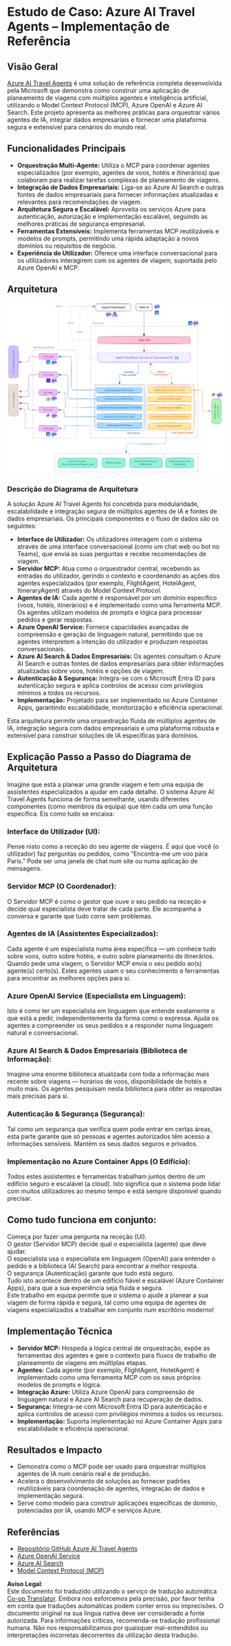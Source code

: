<!--
CO_OP_TRANSLATOR_METADATA:
{
  "original_hash": "4d3415b9d2bf58bc69be07f945a69e07",
  "translation_date": "2025-07-14T05:59:01+00:00",
  "source_file": "09-CaseStudy/travelagentsample.md",
  "language_code": "pt"
}
-->
# Estudo de Caso: Azure AI Travel Agents – Implementação de Referência

## Visão Geral

[Azure AI Travel Agents](https://github.com/Azure-Samples/azure-ai-travel-agents) é uma solução de referência completa desenvolvida pela Microsoft que demonstra como construir uma aplicação de planeamento de viagens com múltiplos agentes e inteligência artificial, utilizando o Model Context Protocol (MCP), Azure OpenAI e Azure AI Search. Este projeto apresenta as melhores práticas para orquestrar vários agentes de IA, integrar dados empresariais e fornecer uma plataforma segura e extensível para cenários do mundo real.

## Funcionalidades Principais
- **Orquestração Multi-Agente:** Utiliza o MCP para coordenar agentes especializados (por exemplo, agentes de voos, hotéis e itinerários) que colaboram para realizar tarefas complexas de planeamento de viagens.
- **Integração de Dados Empresariais:** Liga-se ao Azure AI Search e outras fontes de dados empresariais para fornecer informações atualizadas e relevantes para recomendações de viagem.
- **Arquitetura Segura e Escalável:** Aproveita os serviços Azure para autenticação, autorização e implementação escalável, seguindo as melhores práticas de segurança empresarial.
- **Ferramentas Extensíveis:** Implementa ferramentas MCP reutilizáveis e modelos de prompts, permitindo uma rápida adaptação a novos domínios ou requisitos de negócio.
- **Experiência do Utilizador:** Oferece uma interface conversacional para os utilizadores interagirem com os agentes de viagem, suportada pelo Azure OpenAI e MCP.

## Arquitetura
![Architecture](https://raw.githubusercontent.com/Azure-Samples/azure-ai-travel-agents/main/docs/ai-travel-agents-architecture-diagram.png)

### Descrição do Diagrama de Arquitetura

A solução Azure AI Travel Agents foi concebida para modularidade, escalabilidade e integração segura de múltiplos agentes de IA e fontes de dados empresariais. Os principais componentes e o fluxo de dados são os seguintes:

- **Interface do Utilizador:** Os utilizadores interagem com o sistema através de uma interface conversacional (como um chat web ou bot no Teams), que envia as suas perguntas e recebe recomendações de viagem.
- **Servidor MCP:** Atua como o orquestrador central, recebendo as entradas do utilizador, gerindo o contexto e coordenando as ações dos agentes especializados (por exemplo, FlightAgent, HotelAgent, ItineraryAgent) através do Model Context Protocol.
- **Agentes de IA:** Cada agente é responsável por um domínio específico (voos, hotéis, itinerários) e é implementado como uma ferramenta MCP. Os agentes utilizam modelos de prompts e lógica para processar pedidos e gerar respostas.
- **Azure OpenAI Service:** Fornece capacidades avançadas de compreensão e geração de linguagem natural, permitindo que os agentes interpretem a intenção do utilizador e produzam respostas conversacionais.
- **Azure AI Search & Dados Empresariais:** Os agentes consultam o Azure AI Search e outras fontes de dados empresariais para obter informações atualizadas sobre voos, hotéis e opções de viagem.
- **Autenticação & Segurança:** Integra-se com o Microsoft Entra ID para autenticação segura e aplica controlos de acesso com privilégios mínimos a todos os recursos.
- **Implementação:** Projetado para ser implementado no Azure Container Apps, garantindo escalabilidade, monitorização e eficiência operacional.

Esta arquitetura permite uma orquestração fluida de múltiplos agentes de IA, integração segura com dados empresariais e uma plataforma robusta e extensível para construir soluções de IA específicas para domínios.

## Explicação Passo a Passo do Diagrama de Arquitetura
Imagine que está a planear uma grande viagem e tem uma equipa de assistentes especializados a ajudar em cada detalhe. O sistema Azure AI Travel Agents funciona de forma semelhante, usando diferentes componentes (como membros da equipa) que têm cada um uma função específica. Eis como tudo se encaixa:

### Interface do Utilizador (UI):
Pense nisto como a receção do seu agente de viagens. É aqui que você (o utilizador) faz perguntas ou pedidos, como “Encontra-me um voo para Paris.” Pode ser uma janela de chat num site ou numa aplicação de mensagens.

### Servidor MCP (O Coordenador):
O Servidor MCP é como o gestor que ouve o seu pedido na receção e decide qual especialista deve tratar de cada parte. Ele acompanha a conversa e garante que tudo corre sem problemas.

### Agentes de IA (Assistentes Especializados):
Cada agente é um especialista numa área específica — um conhece tudo sobre voos, outro sobre hotéis, e outro sobre planeamento de itinerários. Quando pede uma viagem, o Servidor MCP envia o seu pedido ao(s) agente(s) certo(s). Estes agentes usam o seu conhecimento e ferramentas para encontrar as melhores opções para si.

### Azure OpenAI Service (Especialista em Linguagem):
Isto é como ter um especialista em linguagem que entende exatamente o que está a pedir, independentemente da forma como o expressa. Ajuda os agentes a compreender os seus pedidos e a responder numa linguagem natural e conversacional.

### Azure AI Search & Dados Empresariais (Biblioteca de Informação):
Imagine uma enorme biblioteca atualizada com toda a informação mais recente sobre viagens — horários de voos, disponibilidade de hotéis e muito mais. Os agentes pesquisam nesta biblioteca para obter as respostas mais precisas para si.

### Autenticação & Segurança (Segurança):
Tal como um segurança que verifica quem pode entrar em certas áreas, esta parte garante que só pessoas e agentes autorizados têm acesso a informações sensíveis. Mantém os seus dados seguros e privados.

### Implementação no Azure Container Apps (O Edifício):
Todos estes assistentes e ferramentas trabalham juntos dentro de um edifício seguro e escalável (a cloud). Isto significa que o sistema pode lidar com muitos utilizadores ao mesmo tempo e está sempre disponível quando precisar.

## Como tudo funciona em conjunto:

Começa por fazer uma pergunta na receção (UI).  
O gestor (Servidor MCP) decide qual o especialista (agente) que deve ajudar.  
O especialista usa o especialista em linguagem (OpenAI) para entender o pedido e a biblioteca (AI Search) para encontrar a melhor resposta.  
O segurança (Autenticação) garante que tudo está seguro.  
Tudo isto acontece dentro de um edifício fiável e escalável (Azure Container Apps), para que a sua experiência seja fluida e segura.  
Este trabalho em equipa permite que o sistema o ajude a planear a sua viagem de forma rápida e segura, tal como uma equipa de agentes de viagens especializados a trabalhar em conjunto num escritório moderno!

## Implementação Técnica
- **Servidor MCP:** Hospeda a lógica central de orquestração, expõe as ferramentas dos agentes e gere o contexto para fluxos de trabalho de planeamento de viagens em múltiplas etapas.
- **Agentes:** Cada agente (por exemplo, FlightAgent, HotelAgent) é implementado como uma ferramenta MCP com os seus próprios modelos de prompts e lógica.
- **Integração Azure:** Utiliza Azure OpenAI para compreensão de linguagem natural e Azure AI Search para recuperação de dados.
- **Segurança:** Integra-se com Microsoft Entra ID para autenticação e aplica controlos de acesso com privilégios mínimos a todos os recursos.
- **Implementação:** Suporta implementação no Azure Container Apps para escalabilidade e eficiência operacional.

## Resultados e Impacto
- Demonstra como o MCP pode ser usado para orquestrar múltiplos agentes de IA num cenário real e de produção.
- Acelera o desenvolvimento de soluções ao fornecer padrões reutilizáveis para coordenação de agentes, integração de dados e implementação segura.
- Serve como modelo para construir aplicações específicas de domínio, potenciadas por IA, usando MCP e serviços Azure.

## Referências
- [Repositório GitHub Azure AI Travel Agents](https://github.com/Azure-Samples/azure-ai-travel-agents)
- [Azure OpenAI Service](https://azure.microsoft.com/en-us/products/ai-services/openai-service/)
- [Azure AI Search](https://azure.microsoft.com/en-us/products/ai-services/ai-search/)
- [Model Context Protocol (MCP)](https://modelcontextprotocol.io/)

**Aviso Legal**:  
Este documento foi traduzido utilizando o serviço de tradução automática [Co-op Translator](https://github.com/Azure/co-op-translator). Embora nos esforcemos pela precisão, por favor tenha em conta que traduções automáticas podem conter erros ou imprecisões. O documento original na sua língua nativa deve ser considerado a fonte autorizada. Para informações críticas, recomenda-se tradução profissional humana. Não nos responsabilizamos por quaisquer mal-entendidos ou interpretações incorretas decorrentes da utilização desta tradução.